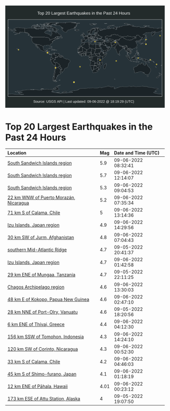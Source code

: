 ![Map](./map.png)

# Top 20 Largest Earthquakes in the Past 24 Hours

| Location | Mag | Date and Time (UTC) |
|:---|:---|:---|
| [South Sandwich Islands region](https://earthquake.usgs.gov/earthquakes/eventpage/us7000i5kw) | 5.9 | 09-06-2022 08:32:41 |
| [South Sandwich Islands region](https://earthquake.usgs.gov/earthquakes/eventpage/us7000i5my) | 5.7 | 09-06-2022 12:14:07 |
| [South Sandwich Islands region](https://earthquake.usgs.gov/earthquakes/eventpage/us7000i5ln) | 5.3 | 09-06-2022 09:04:53 |
| [22 km WNW of Puerto Morazán, Nicaragua](https://earthquake.usgs.gov/earthquakes/eventpage/us7000i5kj) | 5.2 | 09-06-2022 07:35:34 |
| [71 km S of Calama, Chile](https://earthquake.usgs.gov/earthquakes/eventpage/us7000i5ni) | 5 | 09-06-2022 13:14:36 |
| [Izu Islands, Japan region](https://earthquake.usgs.gov/earthquakes/eventpage/us7000i5pe) | 4.9 | 09-06-2022 14:29:56 |
| [30 km SW of Jurm, Afghanistan](https://earthquake.usgs.gov/earthquakes/eventpage/us7000i5kb) | 4.8 | 09-06-2022 07:04:43 |
| [southern Mid-Atlantic Ridge](https://earthquake.usgs.gov/earthquakes/eventpage/us7000i5h0) | 4.7 | 09-05-2022 20:41:37 |
| [Izu Islands, Japan region](https://earthquake.usgs.gov/earthquakes/eventpage/us7000i5is) | 4.7 | 09-06-2022 01:42:58 |
| [29 km ENE of Mungaa, Tanzania](https://earthquake.usgs.gov/earthquakes/eventpage/us7000i5hd) | 4.7 | 09-05-2022 22:11:25 |
| [Chagos Archipelago region](https://earthquake.usgs.gov/earthquakes/eventpage/us7000i5ny) | 4.6 | 09-06-2022 13:30:03 |
| [48 km E of Kokopo, Papua New Guinea](https://earthquake.usgs.gov/earthquakes/eventpage/us7000i5iz) | 4.6 | 09-06-2022 02:47:10 |
| [28 km NNE of Port-Olry, Vanuatu](https://earthquake.usgs.gov/earthquakes/eventpage/us7000i5g5) | 4.6 | 09-05-2022 18:20:56 |
| [6 km ENE of Thívai, Greece](https://earthquake.usgs.gov/earthquakes/eventpage/us7000i5j8) | 4.4 | 09-06-2022 04:12:30 |
| [156 km SSW of Tomohon, Indonesia](https://earthquake.usgs.gov/earthquakes/eventpage/us7000i5pd) | 4.3 | 09-06-2022 14:24:10 |
| [120 km SW of Corinto, Nicaragua](https://earthquake.usgs.gov/earthquakes/eventpage/us7000i5ih) | 4.3 | 09-06-2022 00:52:30 |
| [33 km S of Calama, Chile](https://earthquake.usgs.gov/earthquakes/eventpage/us7000i5jf) | 4.2 | 09-06-2022 04:46:03 |
| [45 km S of Shimo-furano, Japan](https://earthquake.usgs.gov/earthquakes/eventpage/us7000i5il) | 4.1 | 09-06-2022 01:18:19 |
| [12 km ENE of Pāhala, Hawaii](https://earthquake.usgs.gov/earthquakes/eventpage/hv73132252) | 4.01 | 09-06-2022 00:23:12 |
| [173 km ESE of Attu Station, Alaska](https://earthquake.usgs.gov/earthquakes/eventpage/us7000i5gj) | 4 | 09-05-2022 19:07:50 |
